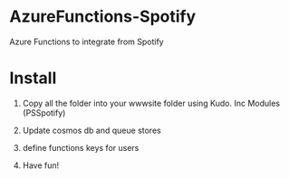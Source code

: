 # AzureFunctions-Spotify
Azure Functions to integrate from Spotify

# Install
1. Copy all the folder into your wwwsite folder using Kudo. Inc Modules (PSSpotify)

2. Update cosmos db and queue stores

3. define functions keys for users

4. Have fun!
